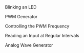 Blinking an LED


PWM Generator


Controlling the PWM Frequency


Reading an Input at Regular Intervals


Analog Wave Generator



